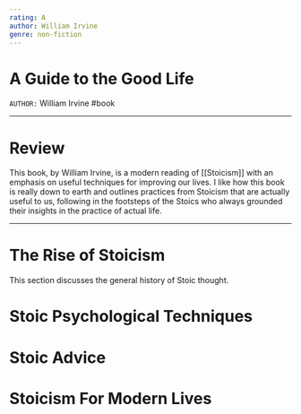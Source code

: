 ```yaml
---
rating: A
author: William Irvine
genre: non-fiction
---
```

# A Guide to the Good Life
`AUTHOR:` William Irvine
#book

---
# Review 
This book, by William Irvine, is a modern reading of [[Stoicism]] with an emphasis on useful techniques for improving our lives. I like how this book is really down to earth and outlines practices from Stoicism that are actually useful to us, following in the footsteps of the Stoics who always grounded their insights in the practice of actual life. 

---
# The Rise of Stoicism
This section discusses the general history of Stoic thought. 

# Stoic Psychological Techniques

# Stoic Advice

# Stoicism For Modern Lives

